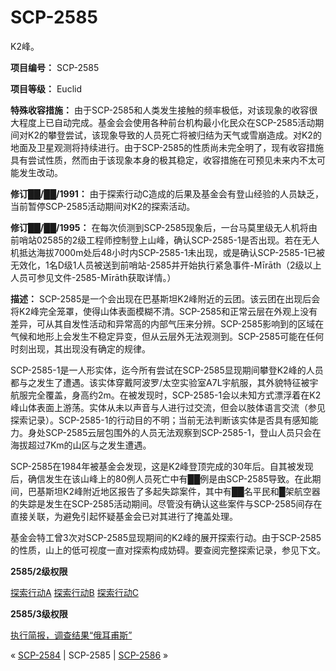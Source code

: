 # SCP-2585
                        




K2峰。



**项目编号：** SCP-2585

**项目等级：** Euclid

**特殊收容措施：** 由于SCP-2585和人类发生接触的频率极低，对该现象的收容很大程度上已自动完成。基金会会使用各种前台机构最小化民众在SCP-2585活动期间对K2的攀登尝试，该现象导致的人员死亡将被归结为天气或雪崩造成。对K2的地面及卫星观测将持续进行。由于SCP-2585的性质尚未完全明了，现有收容措施具有尝试性质，然而由于该现象本身的极其稳定，收容措施在可预见未来内不太可能发生改动。

**修订██/██/1991：** 由于探索行动C造成的后果及基金会有登山经验的人员缺乏，当前暂停SCP-2585活动期间对K2的探索活动。

**修订██/██/1995：** 在每次侦测到SCP-2585现象后，一台马莫里级无人机将由前哨站02585的2级工程师控制登上山峰，确认SCP-2585-1是否出现。若在无人机抵达海拔7000m处后48小时内SCP-2585-1未出现，或是确认SCP-2585-1已被无效化，1名D级1人员被送到前哨站-2585并开始执行紧急事件-Mīrāth（2级以上人员可参见文件-2585-Mīrāth获取详情。）

**描述：** SCP-2585是一个会出现在巴基斯坦K2峰附近的云团。该云团在出现后会将K2峰完全笼罩，使得山体表面模糊不清。SCP-2585和正常云层在外观上没有差异，可从其自发性活动和异常高的内部气压来分辨。SCP-2585影响到的区域在气候和地形上会发生不稳定异变，但从云层外无法观测到。SCP-2585可能在任何时刻出现，其出现没有确定的规律。

SCP-2585-1是一人形实体，迄今所有尝试在SCP-2585显现期间攀登K2峰的人员都与之发生了遭遇。该实体穿戴阿波罗/太空实验室A7L宇航服，其外貌特征被宇航服完全覆盖，身高约2m。在被发现时，SCP-2585-1会以未知方式漂浮着在K2峰山体表面上游荡。实体从未以声音与人进行过交流，但会以肢体语言交流（参见探索记录）。SCP-2585-1的行动目的不明；当前无法判断该实体是否具有感知能力。身处SCP-2585云层包围外的人员无法观察到SCP-2585-1，登山人员只会在海拔超过7Km的山区与之发生遭遇。

SCP-2585在1984年被基金会发现，这是K2峰登顶完成的30年后。自其被发现后，确信发生在该山峰上的80例人员死亡中有██例是由SCP-2585导致。在此期间，巴基斯坦K2峰附近地区报告了多起失踪案件，其中有██名平民和█架航空器的失踪是发生在SCP-2585活动期间。尽管没有确认这些案件与SCP-2585间存在直接关联，为避免引起怀疑基金会已对其进行了掩盖处理。

基金会特工曾3次对SCP-2585显现期间的K2峰的展开探索行动。由于SCP-2585的性质，山上的低可视度一直对探索构成妨碍。要查阅完整探索记录，参见下文。

**2585/2级权限** 

[探索行动A](/scp-2585-exploration-log-a)
[探索行动B](/scp-2585-exploration-log-b)
[探索行动C](/scp-2585-exploration-log-c)

**2585/3级权限** 

[执行简报，调查结果“俄耳甫斯”](/executive-brief-investigative-report-orpheus)



« [SCP-2584](/scp-2584) | SCP-2585 | [SCP-2586](/scp-2586) »





                    